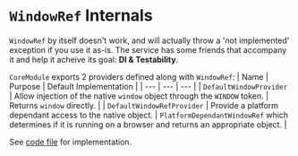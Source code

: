 # `WindowRef` Internals
`WindowRef` by itself doesn't work, and will actually throw a 'not implemented' exception if you use it as-is.
The service has some friends that accompany it and help it acheive its goal: **DI & Testability**.

`CoreModule` exports 2 providers defined along with `WindowRef`:
| Name | Purpose | Default Implementation |
| ---  | ---     | ---                    |
| `DefaultWindowProvider` | Allow injection of the native `window` object through the `WINDOW` token. | Returns `window` directly. |
| `DefaultWindowRefProvider` | Provide a platform dependant access to the native object. | `PlatformDependantWindowRef` which determines if it is running on a browser and returns an appropriate object. |

See [code file](https://dev.azure.com/BeSpunky/BeSpunky%20Libraries/_git/angular-zen?path=%2Fprojects%2Fbespunky%2Fangular-zen%2Fsrc%2Flib%2Fcore%2FWindowRef%2Fwindow-ref.service.ts&version=GBmaster) for implementation.
